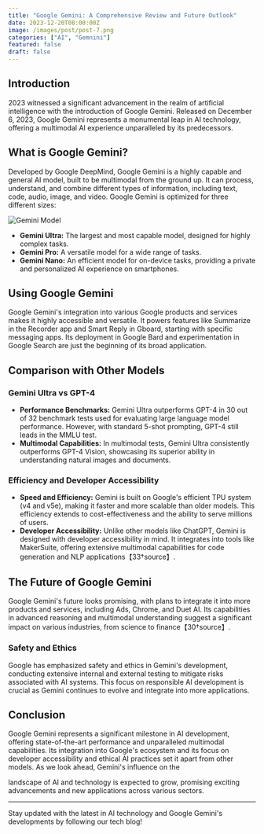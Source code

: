 ```yaml
---
title: "Google Gemini: A Comprehensive Review and Future Outlook"
date: 2023-12-20T08:00:00Z
image: /images/post/post-7.png
categories: ["AI", "Gemnini"]
featured: false
draft: false
---
```


## Introduction

2023 witnessed a significant advancement in the realm of artificial intelligence with the introduction of Google Gemini. Released on December 6, 2023, Google Gemini represents a monumental leap in AI technology, offering a multimodal AI experience unparalleled by its predecessors.

## What is Google Gemini?

Developed by Google DeepMind, Google Gemini is a highly capable and general AI model, built to be multimodal from the ground up. It can process, understand, and combine different types of information, including text, code, audio, image, and video. Google Gemini is optimized for three different sizes:

![Gemini Model](/images/post/gemini.png)

- **Gemini Ultra:** The largest and most capable model, designed for highly complex tasks.
- **Gemini Pro:** A versatile model for a wide range of tasks.
- **Gemini Nano:** An efficient model for on-device tasks, providing a private and personalized AI experience on smartphones.

## Using Google Gemini

Google Gemini's integration into various Google products and services makes it highly accessible and versatile. It powers features like Summarize in the Recorder app and Smart Reply in Gboard, starting with specific messaging apps. Its deployment in Google Bard and experimentation in Google Search are just the beginning of its broad application.

## Comparison with Other Models

### Gemini Ultra vs GPT-4

- **Performance Benchmarks:** Gemini Ultra outperforms GPT-4 in 30 out of 32 benchmark tests used for evaluating large language model performance. However, with standard 5-shot prompting, GPT-4 still leads in the MMLU test.
- **Multimodal Capabilities:** In multimodal tests, Gemini Ultra consistently outperforms GPT-4 Vision, showcasing its superior ability in understanding natural images and documents.

### Efficiency and Developer Accessibility

- **Speed and Efficiency:** Gemini is built on Google's efficient TPU system (v4 and v5e), making it faster and more scalable than older models. This efficiency extends to cost-effectiveness and the ability to serve millions of users.
- **Developer Accessibility:** Unlike other models like ChatGPT, Gemini is designed with developer accessibility in mind. It integrates into tools like MakerSuite, offering extensive multimodal capabilities for code generation and NLP applications【33†source】.

## The Future of Google Gemini

Google Gemini's future looks promising, with plans to integrate it into more products and services, including Ads, Chrome, and Duet AI. Its capabilities in advanced reasoning and multimodal understanding suggest a significant impact on various industries, from science to finance【30†source】.

### Safety and Ethics

Google has emphasized safety and ethics in Gemini's development, conducting extensive internal and external testing to mitigate risks associated with AI systems. This focus on responsible AI development is crucial as Gemini continues to evolve and integrate into more applications.

## Conclusion

Google Gemini represents a significant milestone in AI development, offering state-of-the-art performance and unparalleled multimodal capabilities. Its integration into Google's ecosystem and its focus on developer accessibility and ethical AI practices set it apart from other models. As we look ahead, Gemini's influence on the

landscape of AI and technology is expected to grow, promising exciting advancements and new applications across various sectors.

---

Stay updated with the latest in AI technology and Google Gemini's developments by following our tech blog!
